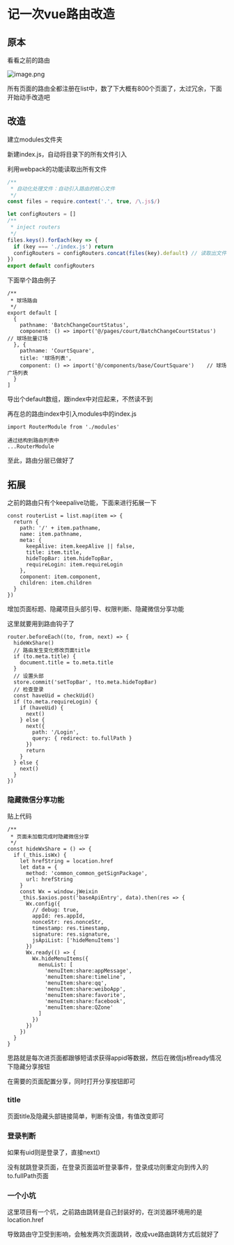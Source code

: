 # 记一次vue路由改造

## 原本

看看之前的路由

![image.png](https://i.loli.net/2020/04/05/hJLaFmnzNds21gu.png)



所有页面的路由全都注册在list中，数了下大概有800个页面了，太过冗余，下面开始动手改造吧



## 改造

建立modules文件夹

新建index.js，自动将目录下的所有文件引入

利用webpack的功能读取出所有文件

```js
/**
 * 自动化处理文件：自动引入路由的核心文件
 */
const files = require.context('.', true, /\.js$/)

let configRouters = []
/**
 * inject routers
 */
files.keys().forEach(key => {
  if (key === './index.js') return
  configRouters = configRouters.concat(files(key).default) // 读取出文件中的default模块
})
export default configRouters

```



下面举个路由例子

```
/**
 * 球场路由
 */
export default [
  {
    pathname: 'BatchChangeCourtStatus',
    component: () => import('@/pages/court/BatchChangeCourtStatus')    // 球场批量订场
  }, {
    pathname: 'CourtSquare',
    title: '球场列表',
    component: () => import('@/components/base/CourtSquare')    // 球场广场列表
  }
]

```

导出个default数组，跟index中对应起来，不然读不到



再在总的路由index中引入modules中的index.js

```
import RouterModule from './modules'

通过结构到路由列表中
...RouterModule
```

至此，路由分层已做好了



## 拓展

之前的路由只有个keepalive功能，下面来进行拓展一下

```
const routerList = list.map(item => {
  return {
    path: '/' + item.pathname,
    name: item.pathname,
    meta: {
      keepAlive: item.keepAlive || false,
      title: item.title,
      hideTopBar: item.hideTopBar,
      requireLogin: item.requireLogin
    },
    component: item.component,
    children: item.children
  }
})
```



增加页面标题、隐藏项目头部引导、权限判断、隐藏微信分享功能

这里就要用到路由钩子了

```
router.beforeEach((to, from, next) => {
  hideWxShare()
  // 路由发生变化修改页面title
  if (to.meta.title) {
    document.title = to.meta.title
  }
  // 设置头部
  store.commit('setTopBar', !to.meta.hideTopBar)
  // 检查登录
  const haveUid = checkUid()
  if (to.meta.requireLogin) {
    if (haveUid) {
      next()
    } else {
      next({
        path: '/Login',
        query: { redirect: to.fullPath }
      })
      return
    }
  } else {
    next()
  }
})
```



### 隐藏微信分享功能

贴上代码

```
/**
 * 页面未加载完成时隐藏微信分享
 */
const hideWxShare = () => {
  if (_this.isWx) {
    let hrefString = location.href
    let data = {
      method: 'common_common_getSignPackage',
      url: hrefString
    }
    const Wx = window.jWeixin
    _this.$axios.post('baseApiEntry', data).then(res => {
      Wx.config({
        // debug: true,
        appId: res.appId,
        nonceStr: res.nonceStr,
        timestamp: res.timestamp,
        signature: res.signature,
        jsApiList: ['hideMenuItems']
      })
      Wx.ready(() => {
        Wx.hideMenuItems({
          menuList: [
            'menuItem:share:appMessage',
            'menuItem:share:timeline',
            'menuItem:share:qq',
            'menuItem:share:weiboApp',
            'menuItem:share:favorite',
            'menuItem:share:facebook',
            'menuItem:share:QZone'
          ]
        })
      })
    })
  }
}
```

思路就是每次进页面都跟够短请求获得appid等数据，然后在微信js桥ready情况下隐藏分享按钮

在需要的页面配置分享，同时打开分享按钮即可



### title

页面title及隐藏头部链接简单，判断有没值，有值改变即可 



### 登录判断

如果有uid则是登录了，直接next()

没有就跳登录页面，在登录页面监听登录事件，登录成功则重定向到传入的to.fullPath页面



### 一个小坑

这里项目有一个坑，之前路由跳转是自己封装好的，在浏览器环境用的是location.href

导致路由守卫受到影响，会触发两次页面跳转，改成vue路由跳转方式后就好了